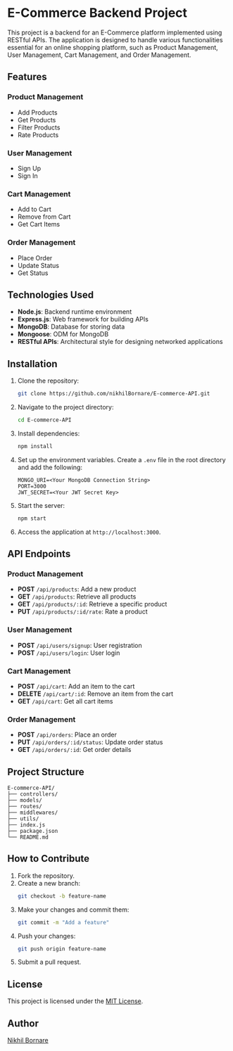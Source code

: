 # E-Commerce Backend Project

This project is a backend for an E-Commerce platform implemented using RESTful APIs. The application is designed to handle various functionalities essential for an online shopping platform, such as Product Management, User Management, Cart Management, and Order Management.

## Features

### Product Management
- Add Products
- Get Products
- Filter Products
- Rate Products

### User Management
- Sign Up
- Sign In

### Cart Management
- Add to Cart
- Remove from Cart
- Get Cart Items

### Order Management
- Place Order
- Update Status
- Get Status

## Technologies Used
- **Node.js**: Backend runtime environment
- **Express.js**: Web framework for building APIs
- **MongoDB**: Database for storing data
- **Mongoose**: ODM for MongoDB
- **RESTful APIs**: Architectural style for designing networked applications

## Installation

1. Clone the repository:
   ```bash
   git clone https://github.com/nikhilBornare/E-commerce-API.git
   ```

2. Navigate to the project directory:
   ```bash
   cd E-commerce-API
   ```

3. Install dependencies:
   ```bash
   npm install
   ```

4. Set up the environment variables. Create a `.env` file in the root directory and add the following:
   ```env
   MONGO_URI=<Your MongoDB Connection String>
   PORT=3000
   JWT_SECRET=<Your JWT Secret Key>
   ```

5. Start the server:
   ```bash
   npm start
   ```

6. Access the application at `http://localhost:3000`.

## API Endpoints

### Product Management
- **POST** `/api/products`: Add a new product
- **GET** `/api/products`: Retrieve all products
- **GET** `/api/products/:id`: Retrieve a specific product
- **PUT** `/api/products/:id/rate`: Rate a product

### User Management
- **POST** `/api/users/signup`: User registration
- **POST** `/api/users/login`: User login

### Cart Management
- **POST** `/api/cart`: Add an item to the cart
- **DELETE** `/api/cart/:id`: Remove an item from the cart
- **GET** `/api/cart`: Get all cart items

### Order Management
- **POST** `/api/orders`: Place an order
- **PUT** `/api/orders/:id/status`: Update order status
- **GET** `/api/orders/:id`: Get order details

## Project Structure
```
E-commerce-API/
├── controllers/
├── models/
├── routes/
├── middlewares/
├── utils/
├── index.js
├── package.json
└── README.md
```

## How to Contribute
1. Fork the repository.
2. Create a new branch:
   ```bash
   git checkout -b feature-name
   ```
3. Make your changes and commit them:
   ```bash
   git commit -m "Add a feature"
   ```
4. Push your changes:
   ```bash
   git push origin feature-name
   ```
5. Submit a pull request.

## License
This project is licensed under the [MIT License](LICENSE).

## Author
[Nikhil Bornare](https://github.com/nikhilBornare)
